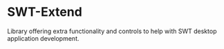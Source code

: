 # SWT-Extend
Library offering extra functionality and controls to help with SWT desktop application development.


